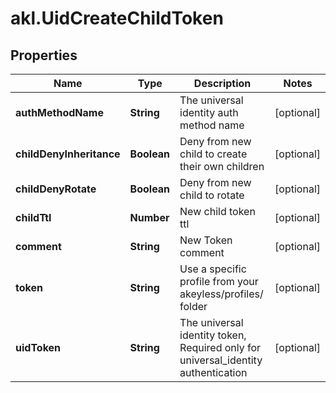 # akl.UidCreateChildToken

## Properties

Name | Type | Description | Notes
------------ | ------------- | ------------- | -------------
**authMethodName** | **String** | The universal identity auth method name | [optional] 
**childDenyInheritance** | **Boolean** | Deny from new child to create their own children | [optional] 
**childDenyRotate** | **Boolean** | Deny from new child to rotate | [optional] 
**childTtl** | **Number** | New child token ttl | [optional] 
**comment** | **String** | New Token comment | [optional] 
**token** | **String** | Use a specific profile from your akeyless/profiles/ folder | [optional] 
**uidToken** | **String** | The universal identity token, Required only for universal_identity authentication | [optional] 


